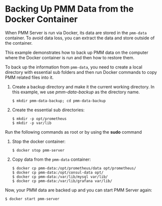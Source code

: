 # Backing Up PMM Data from the Docker Container

When PMM Server is run via Docker, its data are stored in the `pmm-data` container. To avoid data loss, you can extract the data and store outside of the container.

This example demonstrates how to back up PMM data on the computer where the Docker container is run and then how to restore them.

To back up the information from `pmm-data`, you need to create a local directory with essential sub folders and then run Docker commands to copy PMM related files into it.

1. Create a backup directory and make it the current working directory. In this example, we use *pmm-data-backup* as the directory name.

    ```
    $ mkdir pmm-data-backup; cd pmm-data-backup
    ```

2. Create the essential sub directories:

    ```
    $ mkdir -p opt/prometheus
    $ mkdir -p var/lib
    ```

Run the following commands as root or by using the **sudo** command

1. Stop the docker container:

    ```
    $ docker stop pmm-server
    ```

2. Copy data from the `pmm-data` container:

    ```
    $ docker cp pmm-data:/opt/prometheus/data opt/prometheus/
    $ docker cp pmm-data:/opt/consul-data opt/
    $ docker cp pmm-data:/var/lib/mysql var/lib/
    $ docker cp pmm-data:/var/lib/grafana var/lib/
    ```

Now, your PMM data are backed up and you can start PMM Server again:

```
$ docker start pmm-server
```
